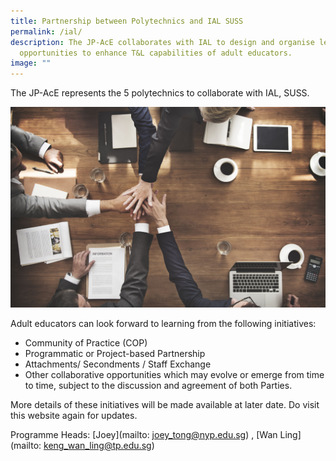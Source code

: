 ```yaml
---
title: Partnership between Polytechnics and IAL SUSS
permalink: /ial/
description: The JP-AcE collaborates with IAL to design and organise learning
  opportunities to enhance T&L capabilities of adult educators.
image: ""
---
```



The JP-AcE represents the 5 polytechnics to collaborate with IAL, SUSS.

![](/images/54123485_ML.jpg)

Adult educators can look forward to learning from the following initiatives:

* Community of Practice (COP)
* Programmatic or Project-based Partnership
* Attachments/ Secondments / Staff Exchange
* Other collaborative opportunities which may evolve or emerge from time to time, subject to the discussion and agreement of both Parties.

More details of these initiatives will be made available at later date. Do visit this website again for updates.

Programme Heads: [Joey](mailto: joey_tong@nyp.edu.sg) , [Wan Ling](mailto: keng_wan_ling@tp.edu.sg)